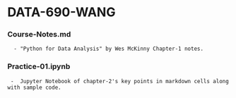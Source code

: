 # DATA-690-WANG
### Course-Notes.md
      - "Python for Data Analysis" by Wes McKinny Chapter-1 notes.
### Practice-01.ipynb
     -  Jupyter Notebook of chapter-2's key points in markdown cells along with sample code.
